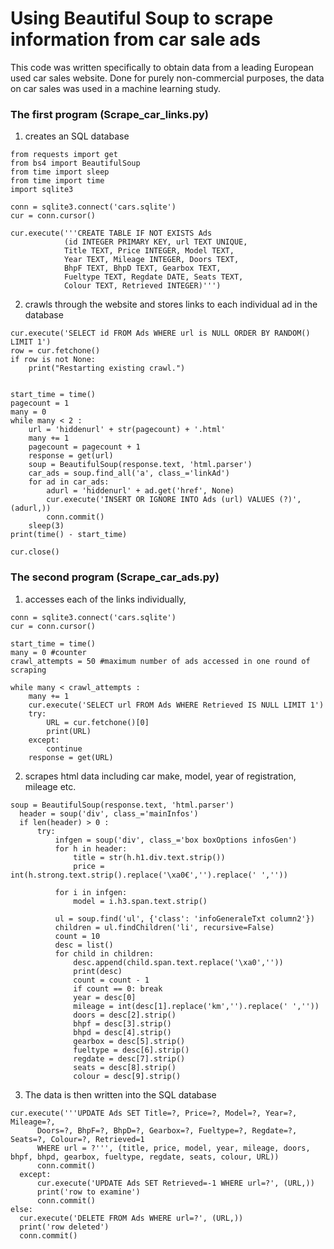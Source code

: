 # Using Beautiful Soup to scrape information from car sale ads

This code was written specifically to obtain data from a leading European used car sales website. Done for purely non-commercial purposes, the data on car sales was used in a machine learning study.

### The first program (Scrape_car_links.py)

1) creates an SQL database
```
from requests import get
from bs4 import BeautifulSoup
from time import sleep
from time import time
import sqlite3

conn = sqlite3.connect('cars.sqlite')
cur = conn.cursor()

cur.execute('''CREATE TABLE IF NOT EXISTS Ads
            (id INTEGER PRIMARY KEY, url TEXT UNIQUE,
            Title TEXT, Price INTEGER, Model TEXT,
            Year TEXT, Mileage INTEGER, Doors TEXT,
            BhpF TEXT, BhpD TEXT, Gearbox TEXT,
            Fueltype TEXT, Regdate DATE, Seats TEXT,
            Colour TEXT, Retrieved INTEGER)''')
```

2) crawls through the website and stores links to each individual ad in the database

```
cur.execute('SELECT id FROM Ads WHERE url is NULL ORDER BY RANDOM() LIMIT 1')
row = cur.fetchone()
if row is not None:
    print("Restarting existing crawl.")


start_time = time()
pagecount = 1
many = 0
while many < 2 :
    url = 'hiddenurl' + str(pagecount) + '.html'
    many += 1
    pagecount = pagecount + 1
    response = get(url)
    soup = BeautifulSoup(response.text, 'html.parser')
    car_ads = soup.find_all('a', class_='linkAd')
    for ad in car_ads:
        adurl = 'hiddenurl' + ad.get('href', None)
        cur.execute('INSERT OR IGNORE INTO Ads (url) VALUES (?)', (adurl,))
        conn.commit()
    sleep(3)
print(time() - start_time)

cur.close()
```
### The second program (Scrape_car_ads.py)

1) accesses each of the links individually,

```
conn = sqlite3.connect('cars.sqlite')
cur = conn.cursor()

start_time = time()
many = 0 #counter
crawl_attempts = 50 #maximum number of ads accessed in one round of scraping

while many < crawl_attempts :
    many += 1
    cur.execute('SELECT url FROM Ads WHERE Retrieved IS NULL LIMIT 1')
    try:
        URL = cur.fetchone()[0]
        print(URL)
    except:
        continue
    response = get(URL)
```

2) scrapes html data including car make, model, year of registration, mileage etc.

```
soup = BeautifulSoup(response.text, 'html.parser')
  header = soup('div', class_='mainInfos')
  if len(header) > 0 :
      try:
          infgen = soup('div', class_='box boxOptions infosGen')
          for h in header:
              title = str(h.h1.div.text.strip())
              price = int(h.strong.text.strip().replace('\xa0€','').replace(' ',''))

          for i in infgen:
              model = i.h3.span.text.strip()

          ul = soup.find('ul', {'class': 'infoGeneraleTxt column2'})
          children = ul.findChildren('li', recursive=False)
          count = 10
          desc = list()
          for child in children:
              desc.append(child.span.text.replace('\xa0',''))
              print(desc)
              count = count - 1
              if count == 0: break
              year = desc[0]
              mileage = int(desc[1].replace('km','').replace(' ',''))
              doors = desc[2].strip()
              bhpf = desc[3].strip()
              bhpd = desc[4].strip()
              gearbox = desc[5].strip()
              fueltype = desc[6].strip()
              regdate = desc[7].strip()
              seats = desc[8].strip()
              colour = desc[9].strip()
```

3) The data is then written into the SQL database
```
cur.execute('''UPDATE Ads SET Title=?, Price=?, Model=?, Year=?, Mileage=?,
      Doors=?, BhpF=?, BhpD=?, Gearbox=?, Fueltype=?, Regdate=?, Seats=?, Colour=?, Retrieved=1
      WHERE url = ?''', (title, price, model, year, mileage, doors, bhpf, bhpd, gearbox, fueltype, regdate, seats, colour, URL))
      conn.commit()
  except:
      cur.execute('UPDATE Ads SET Retrieved=-1 WHERE url=?', (URL,))
      print('row to examine')
      conn.commit()
else:
  cur.execute('DELETE FROM Ads WHERE url=?', (URL,))
  print('row deleted')
  conn.commit()
  ```
